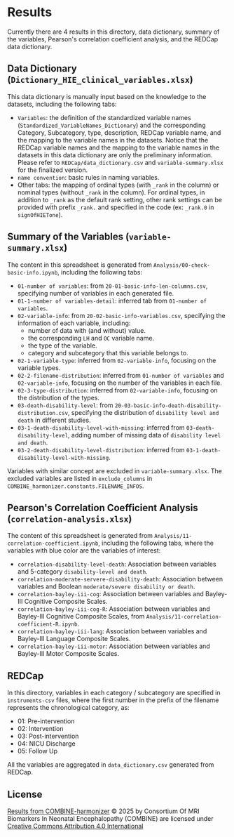 # Results

Currently there are 4 results in this directory, data dictionary, summary of the variables, Pearson's correlation coefficient analysis, and the REDCap data dictionary.

## Data Dictionary (`Dictionary_HIE_clinical_variables.xlsx`)

This data dictionary is manually input based on the knowledge to the datasets, including the following tabs:
* `Variables`: the definition of the standardized variable names (`Standardized_VariableNames_Dictionary`) and the corresponding Category, Subcategory, type, description, REDCap variable name, and the mapping to the variable names in the datasets. Notice that the REDCap variable names and the mapping to the variable names in the datasets in this data dictionary are only the preliminary information. Please refer to `REDCap/data_dictionary.csv` and `variable-summary.xlsx` for the finalized version.
* `name convention`: basic rules in naming variables.
* Other tabs: the mapping of ordinal types (with `_rank` in the column) or nominal types (without `_rank` in the column). For ordinal types, in addition to `_rank` as the default rank setting, other rank settings can be provided with prefix `_rank.` and specified in the code (ex: `_rank.0` in `signOfHIETone`).

## Summary of the Variables (`variable-summary.xlsx`)

The content in this spreadsheet is generated from `Analysis/00-check-basic-info.ipynb`, including the following tabs:
* `01-number of variables`: from `20-01-basic-info-len-columns.csv`, specifying number of variables in each generated file.
* `01-1-number of variables-detail`: inferred tab from `01-number of variables`.
* `02-variable-info`: from `20-02-basic-info-variables.csv`, specifying the information of each variable, including:
    * number of data with (and without) value.
    * the corresponding `LH` and `OC` variable name.
    * the type of the variable.
    * category and subcategory that this variable belongs to.
* `02-1-variable-type`: inferred from `02-variable-info`, focusing on the variable types.
* `02-2-filename-distribution`: inferred from `01-number of variables` and `02-variable-info`, focusing on the number of the variables in each file.
* `02-3-type-distribution`: inferred from `02-variable-info`, focusing on the distribution of the types.
* `03-death-disability-level`: from `20-03-basic-info-death-disability-distribution.csv`, specifying the distribution of `disability level and death` in different studies.
* `03-1-death-disability-level-with-missing`: inferred from `03-death-disability-level`, adding number of missing data of `disability level and death`.
* `03-2-death-disability-level-distribution`: inferred from `03-1-death-disability-level-with-missing`.

Variables with similar concept are excluded in `variable-summary.xlsx`. The excluded variables are listed in `exclude_columns` in `COMBINE_harmonizer.constants.FILENAME_INFOS`.

## Pearson's Correlation Coefficient Analysis (`correlation-analysis.xlsx`)

The content of this spreadsheet is generated from `Analysis/11-correlation-coefficient.ipynb`, including the following tabs, where the variables with blue color are the variables of interest:
* `correlation-disability-level-death`: Association between variables and 5-category `disability-level and death`.
* `correlation-moderate-servere-disability-death`: Association between variables and Boolean `moderate/severe disability or death`.
* `correlation-bayley-iii-cog`: Association between variables and Bayley-III Cognitive Composite Scales.
* `correlation-bayley-iii-cog-R`: Association between variables and Bayley-III Cognitive Composite Scales, from `Analysis/11-correlation-coefficient-R.ipynb`.
* `correlation-bayley-iii-lang`: Association between variables and Bayley-III Language Composite Scales.
* `correlation-bayley-iii-motor`: Association between variables and Bayley-III Motor Composite Scales.

## REDCap

In this directory, variables in each category / subcategory are specified in `instruments-csv` files, where the first number in the prefix of the filename represents the chronological category, as:
* 01: Pre-intervention
* 02: Intervention
* 03: Post-intervention
* 04: NICU Discharge
* 05: Follow Up

All the variables are aggregated in `data_dictionary.csv` generated from REDCap.

## License

[Results from COMBINE-harmonizer](https://github.com/i3-research/COMBINE-harmonizer/tree/v1.1.0/results) © 2025 by Consortium Of MRI Biomarkers In Neonatal Encephalopathy (COMBINE) are licensed under [Creative Commons Attribution 4.0 International](https://creativecommons.org/licenses/by/4.0)
